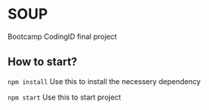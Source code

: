 # SOUP

Bootcamp CodingID final project

## How to start?

`npm install`
Use this to install the necessery dependency

`npm start`
Use this to start project
